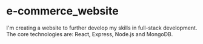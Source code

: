 # e-commerce_website
I'm creating a website to further develop my skills in full-stack development. The core technologies are: React, Express, Node.js and MongoDB.
